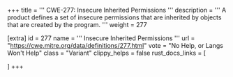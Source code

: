 +++
title = '''
CWE-277: Insecure Inherited Permissions
'''
description	= '''
A product defines a set of insecure permissions that are inherited by objects that are created by the program.
'''
weight = 277

[extra]
id = 277
name = '''
Insecure Inherited Permissions
'''
url = "https://cwe.mitre.org/data/definitions/277.html"
vote = "No Help, or Langs Won't Help"
class = "Variant"
clippy_helps = false
rust_docs_links = [
	
]
+++
